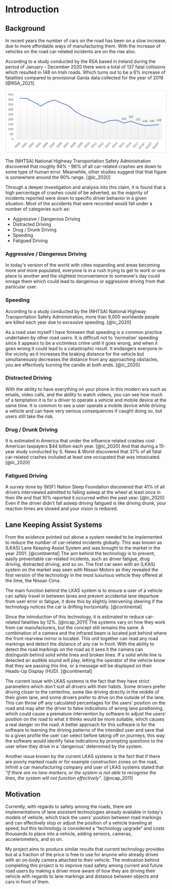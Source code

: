 # Introduction
 
## Background
 
In recent years the number of cars on the road has been on a slow increase, due to more affordable ways of manufacturing them. With the increase of vehicles on the road car-related incidents are on the rise also. 
 
According to a study conducted by the RSA based in Ireland during the period of January - December 2020 there were a total of 137 fatal collisions which resulted in 148 on Irish roads. Which turns out to be a 6% increase of fatalities compared to provisional Garda data collected for the year of 2019 [@RSA_2021].
 
 
 
![Fatalities by year](03_figures/introduction/Road_Deaths.png)
 
The (NHTSA) National Highway Transportation Safety Administration discovered that roughly 94% - 96% of all car-related crashes are down to some type of human error. Meanwhile, other studies suggest that that figure is somewhere around the 90% range. [@lc_2020]

Through a deeper investigation and analysis into this claim, it is found that a high percentage of crashes could of be adverted, as the majority of incidents reported were down to specific driver behavior in a given situation. Most of the accidents that were recorded would fall under a number of categories such as:

* Aggressive / Dangerous Driving
* Distracted Driving
* Drug / Drunk Driving
* Speeding
* Fatigued Driving

### Aggressive / Dangerous Driving

In today's version of the world with cities expanding and areas becoming more and more populated, everyone is in a rush trying to get to work or one place to another and the slightest inconvenience to someone's day could enrage them which could lead to dangerous or aggressive driving from that particular user. 

### Speeding

According to a study conducted by the (NHTSA) National Highway Transportation Safety Administration, more than 9,000 worldwide people are killed each year due to excessive speeding. [@lc_2020]

As a road user myself I have foreseen that speeding is a common practice undertaken by other road users. It is difficult not to 'normalise' speeding since it appears to be a victimless crime until it goes wrong, and when it goes wrong it could lead to a catastrophic result. It endangers everyone in the vicinity as it increases the braking distance for the vehicle but simultaneously decreases the distance from any approaching obstacles, you are effectively burning the candle at both ends. [@lc_2020] 

### Distracted Driving

With the ability to have everything on your phone in this modern era such as emails, video calls, and the ability to watch videos, you can see how much of a temptation it is for a driver to operate a vehicle and mobile device at the same time. It is common to see a user operate a mobile device while driving a vehicle and can have very serious consequences if caught doing so, but users still take the risk. 

### Drug / Drunk Driving

It is estimated in America that under the influence related crashes cost American taxpayers $44 billion each year. [@lc_2020] And that during a 15-year study conducted by S. News & World discovered that 37% of all fatal car-related crashes included at least one occupated that was intoxicated. [@lc_2020]   

### Fatigued Driving

A survey done by (NSF) Nation Sleep Foundation discovered that 41% of all drivers interviewed admitted to falling asleep at the wheel at least once in their life and that 10% reported it occurred within the past year. [@lc_2020] Even if the driver didn't fall asleep driving fatigued is like driving drunk, your reaction times are slowed and your vision is reduced.  

## Lane Keeping Assist Systems
 
 From the evidence pointed out above a system needed to be implemented to reduce the number of car-related incidents globally. This was known as (LKAS) Lane Keeping Assist System and was brought to the market in the year 2001. [@continental] The aim behind the technology is to prevent, easily preventable car-related incidents, such as driver fatigue, drug driving, distracted driving, and so on. The first car seen with an (LKAS) system on the market was seen with Nissan Motors as they revealed the first version of the technology in the most luxurious vehicle they offered at the time, the Nissan Cima.

The main function behind the LKAS system is to ensure a user of a vehicle can safely travel in between lanes and prevent accidental lane departure from user error or fatigue, it does this by slightly intervening steering if the technology notices the car is drifting horizontally. [@continental]

Since the introduction of this technology, it is estimated to reduce car-related fatalities by 12%. [@ncap_2011] The systems vary on how they work from car manufacturers, but the concept still remains the same. A combination of a camera and the infrared beam is located just behind where the front rearview mirror is located. This unit together can read any road markings and detect the distance of any car in front. With the ability to detect the road markings on the road as it sees it the camera can
distinguish behind solid white lines and broken lines. If a solid white line is detected an audible
sound will play, letting the operator of the vehicle know that they are passing this line, or a
message will be displayed on their Heads-Up Display (HUD). [@continental]

The current issue with LKAS systems is the fact that they have strict parameters which don't suit all drivers with their habits. Some drivers prefer driving closer to the centerline, some like driving directly in the middle of their given lane, and some drivers prefer to drive on the outside of the lane. This can throw off any calculated percentages for the users' position on the road and may alter the driver to false indications of wrong lane positioning, which could cause a premature intervention by software to adjust the users' position on the road to what it thinks would be more suitable, which causes a real danger on the road. A better approach for this software is for the software to learning the driving patterns of the intended user and save that to a given profile the user can select before taking off on journeys, this way the software would identify false indications by prompting questions to the user when they drive in a 'dangerous' determined by the system. 

Another issue known by the current LKAS systems is the fact that if there are poorly marked roads or for example construction zones on the road, Infiniti a car manufacturing company and user of LKAS systems stated that *"if there are no lane markers, or the system is not able to recognise the lines, the system will not function effectively"*. [@ncap_2011]


## Motivation

Currently, with regards to safety among the roads, there are implementations of lane assistant
technologies already available in today's models of vehicle, which track the users' position between
road markings and can affectively stop or adjust the position of a vehicle traveling at speed, but
this technology is considered a “technology upgrade” and costs thousands to place into a vehicle,
adding sensors, cameras, accelerometers, and so on. 

My project aims to produce similar results that current technology provides but at a fraction of
the price is free to use for anyone who already drives with an on-body camera attached to their
vehicle. The motivation behind completing this project is to improve road safety among current
and future road users by making a driver more aware of how they are driving their vehicle with
regards to lane markings and distance between objects and cars in front of them.

<!--stackedit_data:
eyJoaXN0b3J5IjpbMzgyMjIxMjIzXX0=
-->